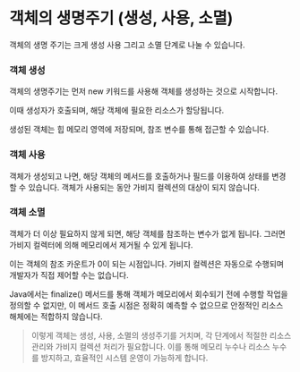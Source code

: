 # 객체의 생명주기 (생성, 사용, 소멸)

객체의 생명 주기는 크게 생성 사용 그리고 소멸 단계로 나눌 수 있습니다.

### 객체 생성
객체의 생명주기는 먼저 new 키워드를 사용해 객체를 생성하는 것으로 시작합니다.

이때 생성자가 호출되며, 해당 객체에 필요한 리소스가 할당됩니다. 

생성된 객체는 힙 메모리 영역에 저장되며, 참조 변수를 통해 접근할 수 있습니다.

### 객체 사용

객체가 생성되고 나면, 해당 객체의 메서드를 호출하거나 필드를 이용하여 상태를 변경할 수 있습니다. 객체가 사용되는 동안 가비지 컬렉션의 대상이 되지 않습니다.

### 객체 소멸

객체가 더 이상 필요하지 않게 되면, 해당 객체를 참조하는 변수가 없게 됩니다. 그러면 가비지 컬렉터에 의해 메모리에서 제거될 수 있게 됩니다.

이는 객체의 참조 카운트가 0이 되는 시점입니다. 가비지 컬렉션은 자동으로 수행되며 개발자가 직접 제어할 수는 없습니다.

Java에서는 finalize() 메서드를 통해 객체가 메모리에서 회수되기 전에 수행할 작업을 정의할 수 없지만, 이 메서드 호출 시점은 정확히 예측할 수 없으므로 안정적인 리소스 해체에는 적합하지 않습니다.


> 이렇게 객체는 생성, 사용, 소멸의 생성주기를 거치며, 각 단계에서 적절한 리소스 관리와 가비지 컬렉션 처리가 필요합니다. 이를 통해 메모리 누수나 리소스 누수를 방지하고, 효율적인 시스템 운영이 가능하게 합니다.
